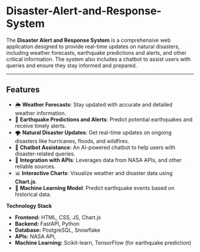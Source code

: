 # Disaster-Alert-and-Response-System

The **Disaster Alert and Response System** is a comprehensive web application designed to provide real-time updates on natural disasters, including weather forecasts, earthquake predictions and alerts, and other critical information. The system also includes a chatbot to assist users with queries and ensure they stay informed and prepared.

---

## Features

- 🌦️ **Weather Forecasts**: Stay updated with accurate and detailed weather information.
- 🌋 **Earthquake Predictions and Alerts**: Predict potential earthquakes and receive timely alerts.
- 🌪️ **Natural Disaster Updates**: Get real-time updates on ongoing disasters like hurricanes, floods, and wildfires.
- 🤖 **Chatbot Assistance**: An AI-powered chatbot to help users with disaster-related queries.
- 📡 **Integration with APIs**: Leverages data from NASA APIs, and other reliable sources.
- 📊 **Interactive Charts**: Visualize weather and disaster data using **Chart.js**.
- 🔄 **Machine Learning Model**: Predict earthquake events based on historical data.

**Technology Stack**

- **Frontend:** HTML, CSS, JS, Chart.js
- **Backend:** FastAPI, Python
- **Database:** PostgreSQL, Snowflake
- **APIs:** NASA API,
- **Machine Learning:** Scikit-learn, TensorFlow (for earthquake prediction)
